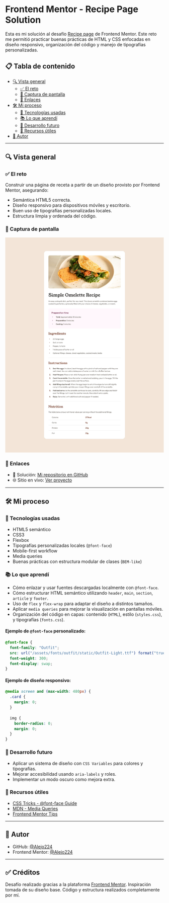 # Frontend Mentor - Recipe Page Solution

Esta es mi solución al desafío [Recipe page](https://www.frontendmentor.io/challenges/recipe-page-KiTsR8QQKm) de Frontend Mentor. Este reto me permitió practicar buenas prácticas de HTML y CSS enfocadas en diseño responsivo, organización del código y manejo de tipografías personalizadas.

## 📋 Tabla de contenido

- [🔍 Vista general](#-vista-general)
  - [✅ El reto](#el-reto)
  - [📸 Captura de pantalla](#captura-de-pantalla)
  - [🔗 Enlaces](#enlaces)
- [🛠️ Mi proceso](#-mi-proceso)
  - [🧱 Tecnologías usadas](#tecnologías-usadas)
  - [📚 Lo que aprendí](#lo-que-aprendí)
  - [🧭 Desarrollo futuro](#desarrollo-futuro)
  - [🔧 Recursos útiles](#recursos-útiles)
- [👤 Autor](#autor)

---

## 🔍 Vista general

### ✅ El reto

Construir una página de receta a partir de un diseño provisto por Frontend Mentor, asegurando:
- Semántica HTML5 correcta.
- Diseño responsivo para dispositivos móviles y escritorio.
- Buen uso de tipografías personalizadas locales.
- Estructura limpia y ordenada del código.

### 📸 Captura de pantalla

![Recipe Screenshot](./design/desktop-design.jpg)

### 🔗 Enlaces

- 📄 Solución: [Mi repositorio en GitHub](https://github.com/Alejo224)
- 🌐 Sitio en vivo: [Ver proyecto](https://alejo224.github.io/frontendmentor-recipe/)

---

## 🛠️ Mi proceso

### 🧱 Tecnologías usadas

- HTML5 semántico
- CSS3
- Flexbox
- Tipografías personalizadas locales (`@font-face`)
- Mobile-first workflow
- Media queries
- Buenas prácticas con estructura modular de clases (`BEM-like`)

### 📚 Lo que aprendí

- Cómo enlazar y usar fuentes descargadas localmente con `@font-face`.
- Cómo estructurar HTML semántico utilizando `header`, `main`, `section`, `article` y `footer`.
- Uso de `flex` y `flex-wrap` para adaptar el diseño a distintos tamaños.
- Aplicar `media queries` para mejorar la visualización en pantallas móviles.
- Organización del código en capas: contenido (`HTML`), estilo (`styles.css`), y tipografías (`fonts.css`).

#### Ejemplo de `@font-face` personalizado:

```css
@font-face {
  font-family: "Outfit";
  src: url("/assets/fonts/outfit/static/Outfit-Light.ttf") format("truetype");
  font-weight: 300;
  font-display: swap;
}
````

#### Ejemplo de diseño responsivo:

```css
@media screen and (max-width: 480px) {
  .card {
    margin: 0;
  }

  img {
    border-radius: 0;
    margin: 0;
  }
}
```

### 🧭 Desarrollo futuro

* Aplicar un sistema de diseño con `CSS Variables` para colores y tipografías.
* Mejorar accesibilidad usando `aria-labels` y roles.
* Implementar un modo oscuro como mejora extra.

### 🔧 Recursos útiles

* [CSS Tricks - @font-face Guide](https://css-tricks.com/snippets/css/using-font-face/)
* [MDN - Media Queries](https://developer.mozilla.org/en-US/docs/Web/CSS/Media_Queries)
* [Frontend Mentor Tips](https://www.frontendmentor.io/resources)

---

## 👤 Autor

* GitHub: [@Alejo224](https://github.com/Alejo224)
* Frontend Mentor: [@Alejo224](https://www.frontendmentor.io/profile/Alejo224)

---

## ✅ Créditos

Desafío realizado gracias a la plataforma [Frontend Mentor](https://www.frontendmentor.io). Inspiración tomada de su diseño base.
Código y estructura realizados completamente por mí.
